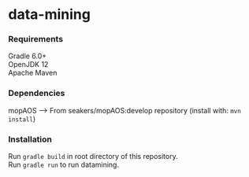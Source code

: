 # data-mining

### Requirements
Gradle 6.0+ <br>
OpenJDK 12 <br>
Apache Maven <br>

### Dependencies
mopAOS --> From seakers/mopAOS:develop repository (install with: `mvn install`)

### Installation
Run `gradle build` in root directory of this repository. <br>
Run `gradle run` to run datamining.
